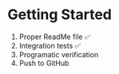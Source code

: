 # Getting Started

1. Proper ReadMe file ✅
2. Integration tests ✅
3. Programatic verification
4. Push to GitHub 